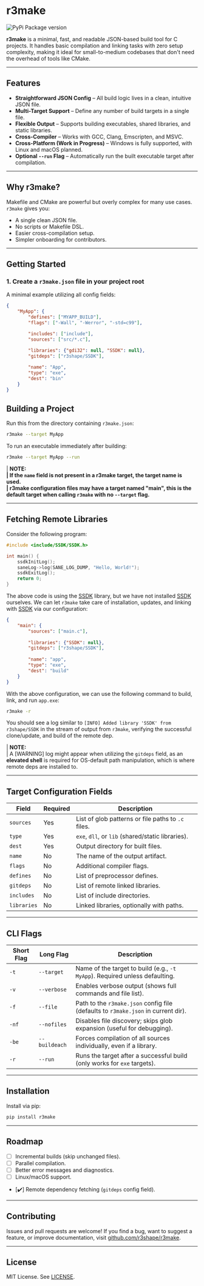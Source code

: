 # r3make

![PyPi Package version](https://img.shields.io/pypi/v/r3make?style=for-the-badge\&logo=pypi\&logoColor=white\&label=r3make\&labelColor=black\&color=white)

**r3make** is a minimal, fast, and readable JSON-based build tool for C projects. It handles basic compilation and linking tasks with zero setup complexity, making it ideal for small-to-medium codebases that don't need the overhead of tools like CMake.

---

## Features

* **Straightforward JSON Config** – All build logic lives in a clean, intuitive JSON file.
* **Multi-Target Support** – Define any number of build targets in a single file.
* **Flexible Output** – Supports building executables, shared libraries, and static libraries.
* **Cross-Compiler** – Works with GCC, Clang, Emscripten, and MSVC.
* **Cross-Platform (Work in Progress)** – Windows is fully supported, with Linux and macOS planned.
* **Optional `--run` Flag** – Automatically run the built executable target after compilation.

---

## Why r3make?

Makefile and CMake are powerful but overly complex for many use cases. `r3make` gives you:

* A single clean JSON file.
* No scripts or Makefile DSL.
* Easier cross-compilation setup.
* Simpler onboarding for contributors.

---

## Getting Started

### 1. Create a `r3make.json` file in your project root

A minimal example utilizing all config fields:

```json
{
    "MyApp": {
        "defines": ["MYAPP_BUILD"],
        "flags": ["-Wall", "-Werror", "-std=c99"],

        "includes": ["include"],
        "sources": ["src/*.c"],
        
        "libraries": {"gdi32": null, "SSDK": null},
        "gitdeps": ["r3shape/SSDK"],

        "name": "App",
        "type": "exe",
        "dest": "bin"
    }
}
```

## Building a Project

Run this from the directory containing `r3make.json`:

```bash
r3make --target MyApp
```

To run an executable immediately after building:

```bash
r3make --target MyApp --run
```
| <b>NOTE:  
| If the `name` field is not present in a r3make target, the target name is used.  
| r3make configuration files may have a target named "main", this is the default target when calling `r3make` with no `--target` flag. </b>

---

## Fetching Remote Libraries
Consider the following program:

```c
#include <include/SSDK/SSDK.h>

int main() {
    ssdkInitLog();
    saneLog->log(SANE_LOG_DUMP, "Hello, World!");
    ssdkExitLog();
    return 0;
}
```

The above code is using the [SSDK](https://github.com/r3shape/SSDK) library, but we have not installed [SSDK](https://github.com/r3shape/SSDK) ourselves.
We can let `r3make` take care of installation, updates, and linking with [SSDK](https://github.com/r3shape/SSDK) via our configuration:

```json
{
    "main": {
        "sources": ["main.c"],
        
        "libraries": {"SSDK": null},
        "gitdeps": ["r3shape/SSDK"],
        
        "name": "app",
        "type": "exe",
        "dest": "build"
    }
}
```

With the above configuration, we can use the following command to build, link, and run `app.exe`:

```bash
r3make -r
```

You should see a log similar to `[INFO] Added library 'SSDK' from r3shape/SSDK` in the stream of output from `r3make`, verifying the successful clone/update, and build of the remote dep.

| <b>NOTE:</b>  
| A [WARNING] log might appear when utilizing the `gitdeps` field, as an <b>elevated shell</b> is required for OS-default path manipulation, which is where remote deps are installed to.

---

## Target Configuration Fields

| Field       | Required | Description                                        |
| ----------- | -------- | -------------------------------------------------- |
| `sources`   | Yes      | List of glob patterns or file paths to `.c` files. |
| `type`      | Yes      | `exe`, `dll`, or `lib` (shared/static libraries).  |
| `dest`      | Yes      | Output directory for built files.                  |
| `name`      | No       | The name of the output artifact.                   |
| `flags`     | No       | Additional compiler flags.                         |
| `defines`   | No       | List of preprocessor defines.                      |
| `gitdeps`   | No       | List of remote linked libraries.                   |
| `includes`  | No       | List of include directories.                       |
| `libraries` | No       | Linked libraries, optionally with paths.           |

---

## CLI Flags
| Short Flag | Long Flag     | Description                                                                 |
| ---------- | ------------- | --------------------------------------------------------------------------- |
| `-t`       | `--target`    | Name of the target to build (e.g., `-t MyApp`). Required unless defaulting. |
| `-v`       | `--verbose`   | Enables verbose output (shows full commands and file list).                 |
| `-f`       | `--file`      | Path to the `r3make.json` config file (defaults to `r3make.json` in current dir).   |
| `-nf`      | `--nofiles`   | Disables file discovery; skips glob expansion (useful for debugging).       |
| `-be`      | `--buildeach` | Forces compilation of all sources individually, even if a library.          |
| `-r`       | `--run`       | Runs the target after a successful build (only works for `exe` targets).    |

---

## Installation

Install via pip:

```bash
pip install r3make
```

---

## Roadmap

* [ ] Incremental builds (skip unchanged files).
* [ ] Parallel compilation.
* [ ] Better error messages and diagnostics.
* [ ] Linux/macOS support.
* [✔️] Remote dependency fetching (`gitdeps` config field).

---

## Contributing

Issues and pull requests are welcome! If you find a bug, want to suggest a feature, or improve documentation, visit [github.com/r3shape/r3make](https://github.com/r3shape/r3make).

---

## License

MIT License. See [LICENSE](LICENSE).
